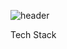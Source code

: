 

![header](https://capsule-render.vercel.app/api?type=slice&color=auto&height=200&text=Seunghyun%20Lee&fontColor=000000&fontSize=70)



Tech Stack
